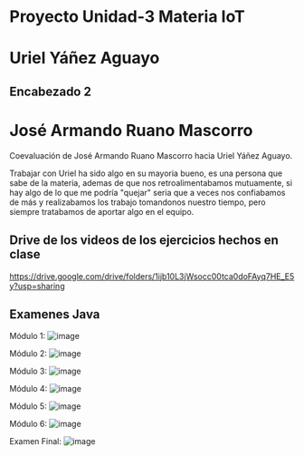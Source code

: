 # Proyecto Unidad-3 Materia IoT

# Uriel Yáñez Aguayo
## Encabezado 2



# José Armando Ruano Mascorro

Coevaluación de José Armando Ruano Mascorro hacia Uriel Yáñez Aguayo.

Trabajar con Uriel ha sido algo en su mayoria bueno, es una persona que sabe de la materia, ademas de que nos retroalimentabamos mutuamente, si hay algo de lo que me podría "quejar" seria que a veces nos confiabamos de más y realizabamos los trabajo tomandonos nuestro tiempo, pero siempre tratabamos de aportar algo en el equipo.

## Drive de los videos de los ejercicios hechos en clase

https://drive.google.com/drive/folders/1ijb10L3jWsocc00tca0doFAyq7HE_E5y?usp=sharing 

## Examenes Java

Módulo 1:
![image](https://github.com/user-attachments/assets/69790794-fb05-476b-bd3a-a2ffdcbf5891)

Módulo 2:
![image](https://github.com/user-attachments/assets/5d2cfa1d-76d5-4367-ad4e-7c7daf626b3a)

Módulo 3:
![image](https://github.com/user-attachments/assets/2e8bcc79-d450-4ab2-8764-2d3c96e56706)

Módulo 4:
![image](https://github.com/user-attachments/assets/265af898-ecb9-441a-8e1f-602ef6161f43)

Módulo 5:
![image](https://github.com/user-attachments/assets/1ac722a2-5328-4d6d-9434-501839c2478b)

Módulo 6:
![image](https://github.com/user-attachments/assets/11083ab3-1c83-428a-8fe5-205f606b7e1f)

Examen Final:
![image](https://github.com/user-attachments/assets/321e86d4-8694-4d42-9fbb-ea90f9c62295)



